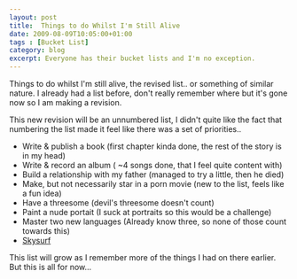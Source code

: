 ```yaml
---
layout: post
title:  Things to do Whilst I'm Still Alive
date: 2009-08-09T10:05:00+01:00
tags : [Bucket List]
category: blog
excerpt: Everyone has their bucket lists and I'm no exception.
---
```

Things to do whilst I'm still alive, the revised list.. or something of similar nature. I already had a list before, don't really remember where but it's gone now so I am making a revision.

This new revision will be an unnumbered list, I didn't quite like the fact that numbering the list made it feel like there was a set of priorities..

- Write & publish a book (first chapter kinda done, the rest of the story is in my head)
- Write & record an album ( ~4 songs done, that I feel quite content with)
- Build a relationship with my father (managed to try a little, then he died)
- Make, but not necessarily star in a porn movie (new to the list, feels like a fun idea)
- Have a threesome (devil's threesome doesn't count)
- Paint a nude portait (I suck at portraits so this would be a challenge)
- Master two new languages (Already know three, so none of those count towards this)
- [Skysurf][wiki]

This list will grow as I remember more of the things I had on there earlier. But this is all for now...

[wiki]: http://en.wikipedia.org/wiki/Skysurfing